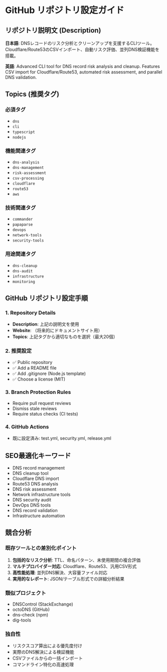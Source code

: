 # GitHub リポジトリ設定ガイド

## リポジトリ説明文 (Description)

**日本語**: 
DNSレコードのリスク分析とクリーンアップを支援するCLIツール。Cloudflare/Route53のCSVインポート、自動リスク評価、並列DNS検証機能を搭載。

**英語**:
Advanced CLI tool for DNS record risk analysis and cleanup. Features CSV import for Cloudflare/Route53, automated risk assessment, and parallel DNS validation.

## Topics (推奨タグ)

### 必須タグ
- `dns`
- `cli`
- `typescript`
- `nodejs`

### 機能関連タグ
- `dns-analysis`
- `dns-management`
- `risk-assessment`
- `csv-processing`
- `cloudflare`
- `route53`
- `aws`

### 技術関連タグ
- `commander`
- `papaparse`
- `devops`
- `network-tools`
- `security-tools`

### 用途関連タグ
- `dns-cleanup`
- `dns-audit`
- `infrastructure`
- `monitoring`

## GitHub リポジトリ設定手順

### 1. Repository Details
- **Description**: 上記の説明文を使用
- **Website**: （将来的にドキュメントサイト用）
- **Topics**: 上記タグから適切なものを選択（最大20個）

### 2. 推奨設定
- ✅ Public repository
- ✅ Add a README file
- ✅ Add .gitignore (Node.js template)
- ✅ Choose a license (MIT)

### 3. Branch Protection Rules
- Require pull request reviews
- Dismiss stale reviews
- Require status checks (CI tests)

### 4. GitHub Actions
- 既に設定済み: test.yml, security.yml, release.yml

## SEO最適化キーワード

- DNS record management
- DNS cleanup tool
- Cloudflare DNS import
- Route53 DNS analysis
- DNS risk assessment
- Network infrastructure tools
- DNS security audit
- DevOps DNS tools
- DNS record validation
- Infrastructure automation

## 競合分析

### 既存ツールとの差別化ポイント
1. **包括的なリスク分析**: TTL、命名パターン、未使用期間の複合評価
2. **マルチプロバイダー対応**: Cloudflare、Route53、汎用CSV形式
3. **高性能処理**: 並列DNS解決、大容量ファイル対応
4. **実用的なレポート**: JSON/テーブル形式での詳細分析結果

### 類似プロジェクト
- DNSControl (StackExchange)
- octoDNS (GitHub)
- dns-check (npm)
- dig-tools

### 独自性
- リスクスコア算出による優先度付け
- 実際のDNS解決による検証機能
- CSVファイルからの一括インポート
- コマンドライン特化の高速処理